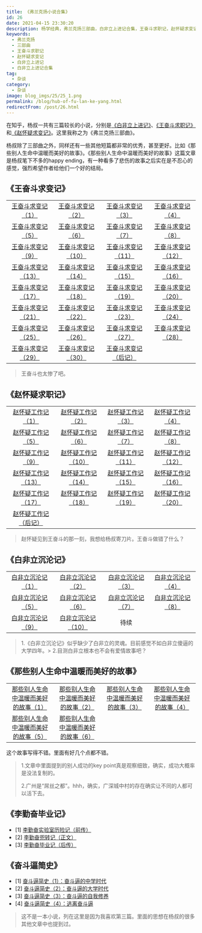 ```yaml
---
title: 《弗兰克扬小说合集》
id: 26
date: 2021-04-15 23:30:20
description: 杨学经典，弗兰克扬三部曲，白非立上进记合集，王奋斗求职记，赵怀疑求变记
keywords:
  - 弗兰克扬
  - 三部曲
  - 王奋斗求职记
  - 赵怀疑求变记
  - 白非立上进记
  - 白非立上进记合集
tag:
  - 杂谈
category:
  - 杂谈
image: blog_imgs/25/25_1.png
permalink: /blog/hub-of-fu-lan-ke-yang.html
redirectFrom: /post/26.html
---
```


在知乎，杨叔一共有三篇较长的小说，分别是[《白非立上进记》](https://zhuanlan.zhihu.com/p/91072728)、[《王奋斗求职记》](https://zhuanlan.zhihu.com/p/58730664)和[《赵怀疑求变记》](https://zhuanlan.zhihu.com/p/62942136)。这里我称之为《弗兰克扬三部曲》。

杨叔除了三部曲之外，同样还有一些其他短篇都非常的优秀，甚至更好。比如《那些别人生命中温暖而美好的故事》。《那些别人生命中温暖而美好的故事》这篇文章是杨叔笔下不多的happy ending，有一种看多了悲伤的故事之后实在是不忍心的感觉，强烈希望作者给他们一个好的结局。

## 《王奋斗求变记》

|                                                             |                                                             |                                                               |                                                             |
| :---------------------------------------------------------: | :---------------------------------------------------------: | :-----------------------------------------------------------: | :---------------------------------------------------------: |
| [王奋斗求变记（1）](https://zhuanlan.zhihu.com/p/58730664)  | [王奋斗求变记（2）](https://zhuanlan.zhihu.com/p/59842451)  |  [王奋斗求变记（3）](https://zhuanlan.zhihu.com/p/60072795)   | [王奋斗求变记（4）](https://zhuanlan.zhihu.com/p/60201780)  |
| [王奋斗求变记（5）](https://zhuanlan.zhihu.com/p/60311568)  | [王奋斗求变记（6）](https://zhuanlan.zhihu.com/p/60341990)  |  [王奋斗求变记（7）](https://zhuanlan.zhihu.com/p/60577296)   | [王奋斗求变记（8）](https://zhuanlan.zhihu.com/p/60656860)  |
| [王奋斗求变记（9）](https://zhuanlan.zhihu.com/p/60665453)  | [王奋斗求变记（10）](https://zhuanlan.zhihu.com/p/60687710) |  [王奋斗求变记（11）](https://zhuanlan.zhihu.com/p/60961370)  | [王奋斗求变记（12）](https://zhuanlan.zhihu.com/p/60968055) |
| [王奋斗求变记（13）](https://zhuanlan.zhihu.com/p/61050652) | [王奋斗求变记（14）](https://zhuanlan.zhihu.com/p/61167103) |  [王奋斗求变记（15）](https://zhuanlan.zhihu.com/p/61257664)  | [王奋斗求变记（16）](https://zhuanlan.zhihu.com/p/61289789) |
| [王奋斗求变记（17）](https://zhuanlan.zhihu.com/p/61420853) | [王奋斗求变记（18）](https://zhuanlan.zhihu.com/p/61475362) |  [王奋斗求变记（19）](https://zhuanlan.zhihu.com/p/61479157)  | [王奋斗求变记（20）](https://zhuanlan.zhihu.com/p/61534461) |
| [王奋斗求变记（21）](https://zhuanlan.zhihu.com/p/61584914) | [王奋斗求变记（22）](https://zhuanlan.zhihu.com/p/61667974) |  [王奋斗求变记（23）](https://zhuanlan.zhihu.com/p/61835836)  | [王奋斗求变记（24）](https://zhuanlan.zhihu.com/p/61955284) |
| [王奋斗求变记（25）](https://zhuanlan.zhihu.com/p/62045067) | [王奋斗求变记（26）](https://zhuanlan.zhihu.com/p/62074794) |  [王奋斗求变记（27）](https://zhuanlan.zhihu.com/p/62172404)  | [王奋斗求变记（28）](https://zhuanlan.zhihu.com/p/62177816) |
| [王奋斗求变记（29）](https://zhuanlan.zhihu.com/p/62340467) | [王奋斗求变记（30）](https://zhuanlan.zhihu.com/p/62346922) | [王奋斗求变记（后记）](https://zhuanlan.zhihu.com/p/62351755) |                                                             |

> 王奋斗也太惨了吧。

## 《赵怀疑求职记》

|                                                               |                                                             |                                                             |                                                             |
| :-----------------------------------------------------------: | :---------------------------------------------------------: | :---------------------------------------------------------: | :---------------------------------------------------------: |
|  [赵怀疑工作记（1）](https://zhuanlan.zhihu.com/p/62942136)   | [赵怀疑工作记（2）](https://zhuanlan.zhihu.com/p/63087171)  | [赵怀疑工作记（3）](https://zhuanlan.zhihu.com/p/63281690)  | [赵怀疑工作记（4）](https://zhuanlan.zhihu.com/p/63508250)  |
|  [赵怀疑工作记（5）](https://zhuanlan.zhihu.com/p/64034724)   | [赵怀疑工作记（6）](https://zhuanlan.zhihu.com/p/64866261)  | [赵怀疑工作记（7）](https://zhuanlan.zhihu.com/p/65503708)  | [赵怀疑工作记（8）](https://zhuanlan.zhihu.com/p/67006159)  |
|  [赵怀疑工作记（9）](https://zhuanlan.zhihu.com/p/68436501)   | [赵怀疑工作记（10）](https://zhuanlan.zhihu.com/p/68465902) | [赵怀疑工作记（11）](https://zhuanlan.zhihu.com/p/68914007) | [赵怀疑工作记（12）](https://zhuanlan.zhihu.com/p/69361604) |
|  [赵怀疑工作记（13）](https://zhuanlan.zhihu.com/p/69366123)  | [赵怀疑工作记（14）](https://zhuanlan.zhihu.com/p/70334252) | [赵怀疑工作记（15）](https://zhuanlan.zhihu.com/p/72455660) | [赵怀疑工作记（16）](https://zhuanlan.zhihu.com/p/74898642) |
|  [赵怀疑工作记（17）](https://zhuanlan.zhihu.com/p/76645917)  | [赵怀疑工作记（18）](https://zhuanlan.zhihu.com/p/79650462) | [赵怀疑工作记（19）](https://zhuanlan.zhihu.com/p/85710055) | [赵怀疑工作记（20）](https://zhuanlan.zhihu.com/p/89836565) |
| [赵怀疑工作记（后记）](https://zhuanlan.zhihu.com/p/92779558) |                                                             |                                                             |                                                             |

> 赵怀疑见到王奋斗的那一刻，我想给杨叔寄刀片。王奋斗做错了什么？

## 《白非立沉沦记》

|                                                             |                                                              |                                                             |                                                             |
| :---------------------------------------------------------: | :----------------------------------------------------------: | :---------------------------------------------------------: | :---------------------------------------------------------: |
| [白非立沉沦记（1）](https://zhuanlan.zhihu.com/p/105130082) | [白非立沉沦记（2）](https://zhuanlan.zhihu.com/p/106224247)  | [白非立沉沦记（3）](https://zhuanlan.zhihu.com/p/106800415) | [白非立沉沦记（4）](https://zhuanlan.zhihu.com/p/107760681) |
| [白非立沉沦记（5）](https://zhuanlan.zhihu.com/p/110584453) | [白非立沉沦记（6）](https://zhuanlan.zhihu.com/p/111635649)  | [白非立沉沦记（7）](https://zhuanlan.zhihu.com/p/114326864) | [白非立沉沦记（8）](https://zhuanlan.zhihu.com/p/136188150) |
| [白非立沉沦记（9）](https://zhuanlan.zhihu.com/p/138940105) | [白非立沉沦记（10）](https://zhuanlan.zhihu.com/p/143540539) |                            待续                             |                                                             |

> 1.《白非立沉沦记》似乎缺少了白非立的灵魂。目前感觉不如白非立傻逼的大学四年。> 2.目测白非立根本也不会有爱情故事吧？

## 《那些别人生命中温暖而美好的故事》

|                                                                              |                                                                              |                                                                              |                                                                              |
| :--------------------------------------------------------------------------: | :--------------------------------------------------------------------------: | :--------------------------------------------------------------------------: | :--------------------------------------------------------------------------: |
| [那些别人生命中温暖而美好的故事（1）](https://zhuanlan.zhihu.com/p/40787849) | [那些别人生命中温暖而美好的故事（2）](https://zhuanlan.zhihu.com/p/41084554) | [那些别人生命中温暖而美好的故事（3）](https://zhuanlan.zhihu.com/p/41092489) | [那些别人生命中温暖而美好的故事（4）](https://zhuanlan.zhihu.com/p/41099176) |
| [那些别人生命中温暖而美好的故事（5）](https://zhuanlan.zhihu.com/p/41121614) | [那些别人生命中温暖而美好的故事（6）](https://zhuanlan.zhihu.com/p/41142011) |                                                                              |                                                                              |

这个故事写得不错。里面有好几个点都不错。

> 1.文章中里面提到的别人成功的key point真是观察细致，确实，成功大概率是没法复制的。
>
> 2.广州是“屌丝之都”。hhh，确实，广深城中村的存在确实让不同的人都可以活下去。

## 《李勤奋毕业记》

- \[1] [李勤奋实验室历险记（前传）](https://www.zhihu.com/question/27154943/answer/248087884)
- \[2] [李勤奋兜转记（正文）](https://zhuanlan.zhihu.com/p/92775770)
- \[3] [李勤奋毕业记（后传）](https://zhuanlan.zhihu.com/p/53880782)

## 《奋斗逼简史》

- \[1] [奋斗逼简史（1）：奋斗逼的中学时代](https://zhuanlan.zhihu.com/p/55532089)
- \[2] [奋斗逼简史（2）：奋斗逼的大学时代](https://zhuanlan.zhihu.com/p/55669396)
- \[3] [奋斗逼简史（3）：奋斗逼的自我修养](https://zhuanlan.zhihu.com/p/55748275)
- \[4] [奋斗逼简史（4）：逃离奋斗逼](https://zhuanlan.zhihu.com/p/55844166)

> 这不是一本小说，列在这里是因为我喜欢第三篇。里面的思想在杨叔的很多其他文章中也提到过。
